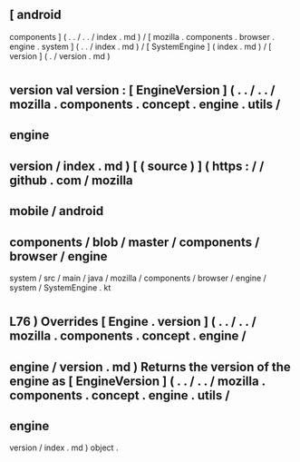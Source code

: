 [
android
-
components
]
(
.
.
/
.
.
/
index
.
md
)
/
[
mozilla
.
components
.
browser
.
engine
.
system
]
(
.
.
/
index
.
md
)
/
[
SystemEngine
]
(
index
.
md
)
/
[
version
]
(
.
/
version
.
md
)
#
version
val
version
:
[
EngineVersion
]
(
.
.
/
.
.
/
mozilla
.
components
.
concept
.
engine
.
utils
/
-
engine
-
version
/
index
.
md
)
[
(
source
)
]
(
https
:
/
/
github
.
com
/
mozilla
-
mobile
/
android
-
components
/
blob
/
master
/
components
/
browser
/
engine
-
system
/
src
/
main
/
java
/
mozilla
/
components
/
browser
/
engine
/
system
/
SystemEngine
.
kt
#
L76
)
Overrides
[
Engine
.
version
]
(
.
.
/
.
.
/
mozilla
.
components
.
concept
.
engine
/
-
engine
/
version
.
md
)
Returns
the
version
of
the
engine
as
[
EngineVersion
]
(
.
.
/
.
.
/
mozilla
.
components
.
concept
.
engine
.
utils
/
-
engine
-
version
/
index
.
md
)
object
.
